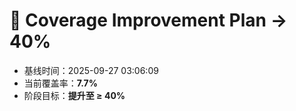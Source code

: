 # 🚀 Coverage Improvement Plan → 40%

- 基线时间：2025-09-27 03:06:09
- 当前覆盖率：**7.7%**
- 阶段目标：**提升至 ≥ 40%**